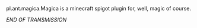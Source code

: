 pl.ant.magica.Magica is a minecraft spigot plugin for, well, magic of course.

*END OF TRANSMISSION*